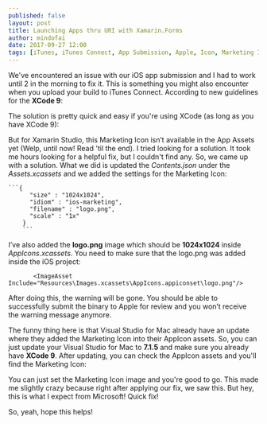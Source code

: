 ```yaml
---
published: false
layout: post
title: Launching Apps thru URI with Xamarin.Forms
author: mindofai
date: 2017-09-27 12:00
tags: [iTunes, iTunes Connect, App Submission, Apple, Icon, Marketing Icon, Issue, iOS, Xamarin Studio, Xamarin. Forms]
---
```


We've encountered an issue with our iOS app submission and I had to work until 2 in the morning to fix it. This is something you might also encounter when you upload your build to iTunes Connect. According to new guidelines for the **XCode 9**: 


The solution is pretty quick and easy if you're using XCode (as long as you have XCode 9):

But for Xamarin Studio, this Marketing Icon isn’t available in the App Assets yet (Welp, until now! Read 'til the end). I tried looking for a solution. It took me hours looking for a helpful fix, but I couldn't find any. So, we came up with a solution. What we did is updated the *Contents.json* under the *Assets.xcassets* and we added the settings for the Marketing Icon:

    ```{
          "size" : "1024x1024",
          "idiom" : "ios-marketing",
          "filename" : "logo.png",
          "scale" : "1x"
        }
        ```
 
I’ve also added the **logo.png** image which should be **1024x1024** inside *AppIcons.xcassets*. You need to make sure that the logo.png was added inside the iOS project:

```
       <ImageAsset Include="Resources\Images.xcassets\AppIcons.appiconset\logo.png"/>
```

After doing this, the warning will be gone. You should be able to successfully submit the binary to Apple for review and you won’t receive the warning message anymore. 

The funny thing here is that Visual Studio for Mac already have an update where they added the Marketing Icon into their AppIcon assets. So, you can just update your Visual Studio for Mac to **7.1.5** and make sure you already have **XCode 9**. After updating, you can check the AppIcon assets and you'll find the Marketing Icon:


You can just set the Marketing Icon image and you're good to go. This made me slightly crazy because right after applying our fix, we saw this. But hey, this is what I expect from Microsoft! Quick fix!

So, yeah, hope this helps!

